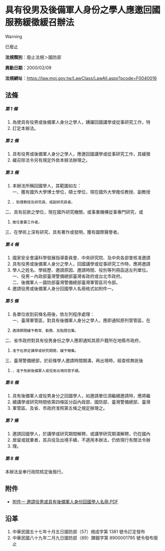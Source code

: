 # 具有役男及後備軍人身份之學人應邀回國服務緩徵緩召辦法


> [!WARNING]
> 已廢止


**法規類別**：廢止法規＞國防部

**異動日期**：2000/02/09  

**法規網址**：https://law.moj.gov.tw/LawClass/LawAll.aspx?pcode=F0040016



## 法條
##### 第 1 條
1. 為使具有役男或後備軍人身分之學人，踴躍回國講學或從事研究工作，特
1. 訂定本辦法。

##### 第 2 條
1. 具有役男或後備軍人身分之學人，應邀回國講學或從事研究工作，其緩徵
1. 緩召除法令另有規定外依本辦法辦理之。

##### 第 3 條
1. 本辦法所稱回國學人，其範圍如左：  
一、獲有國外大學博士學位，碩士學位，現在國外大學擔任教授、副教授
1.     、助理教授及研究員、或副研究員者。  
二、具有前款之學位，現在國外研究機關，或事業機構從事專門研究，或
1.     擔任重要工作者。  
三、在學術上深有研究，具有著作或發明，獲有國際聲譽者。

##### 第 4 條
1. 國家安全會議科學發展指導委員會、中央研究院、及中央各部會核准邀請
1. 具有役男或後備軍人身分之學人，回國講學或從事研究工作時，應將邀請
1. 學人之姓名、學經歷、邀請原因、邀請時間、役別等列冊函送左列單位。  
一、役男－內政部臺灣警備總部臺灣省政府或台北市政府。  
二、後備軍人－國防部臺灣警備總部臺灣軍管區司令部。
1. 邀請役男或後備軍人身分回國學人名冊格式如附件一。

##### 第 5 條
1. 各單位收到前條名冊後，依左列程序處理：  
一、臺灣軍管區，對具有後備軍人身分之學人，應即通知原列管管區，在
1.     邀請期間緩予教育、勤務、及點閱召集。  
二、省市政府對具有役男身份之學人應即通知其原戶籍所在地縣市政府，
1.     准予在原定講學或研究期間，緩予徵集。  
三、臺灣警備總部，於前條學人邀請時間期滿，再出境時，經查核無訛後
1.     ，准予免辦後備軍人或役男出境同意手續。

##### 第 6 條
1. 具有後備軍人或役男身分之回國學人，如邀請單位須繼續邀請時，應將繼
1. 續講學或研究時間依第四條區分函內政部、國防部、臺灣警備總部、臺灣
1. 軍管區、及省、市政府准照第五條之規定辦理之。

##### 第 7 條
1. 邀請回國學人，於講學或研究期間解聘，或講學研究期滿解聘，仍在國內
1. 居留或就業者，其兵役及出境手續，不適用本辦法，仍依現行有關法令辦
1. 理。

##### 第 8 條
本辦法呈奉行政院核定後施行。
## 附件
* [附件一 邀請役男或具有後備軍人身份回國學人名冊.PDF](https://law.moj.gov.tw/LawClass/LawGetFile.ashx?FileId=0000128528)
## 沿革
1. 中華民國五十七年十月五日國防部（57）規成字第 1381 號令訂定發布
1. 中華民國八十九年二月九日國防部（89）鐸錮字第 8900001795 號令發布廢止
